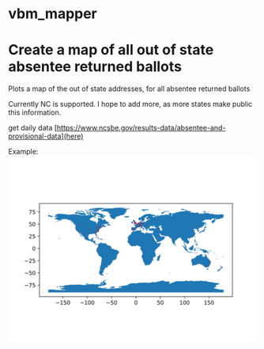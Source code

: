 # vbm_mapper
# Create a map of all out of state absentee returned ballots
Plots a map of the out of state addresses, for all absentee returned ballots

Currently NC is supported. I hope to add more, as more states make public this information.

get daily data [https://www.ncsbe.gov/results-data/absentee-and-provisional-data](here)

Example:
[<img src="https://raw.githubusercontent.com/blackdiamand/vbm_mapper/refs/heads/main/filename.png">](https://raw.githubusercontent.com/blackdiamand/vbm_mapper/refs/heads/main/filename.png)
